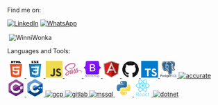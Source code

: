 <p align="left">Find me on: 
</p>

[![LinkedIn](https://img.shields.io/badge/linkedin-%230077B5.svg?style=for-the-badge&logo=linkedin&logoColor=white)](https://www.linkedin.com/in/andreaslie19/)
[![WhatsApp](https://img.shields.io/badge/WhatsApp-25D366?style=for-the-badge&logo=whatsapp&logoColor=white)](https://api.whatsapp.com/send?phone=6289671690312)

<p>&nbsp;<img align="center" src="https://github-readme-stats.vercel.app/api?username=WinniWonka&show_icons=true&theme=tokyonight&locale=en" alt="WinniWonka" /></p>

<p align="left">Languages and Tools:</p>
<p align="left">
  <!-- HTML -->
  <a href="https://developer.mozilla.org/en-US/docs/Web/HTML" target="_blank" rel="noreferrer">
    <img src="https://raw.githubusercontent.com/devicons/devicon/master/icons/html5/html5-original-wordmark.svg" alt="html5" width="40" height="40"/>
  </a>
  
  <!-- CSS -->
  <a href="https://developer.mozilla.org/en-US/docs/Web/CSS" target="_blank" rel="noreferrer">
    <img src="https://raw.githubusercontent.com/devicons/devicon/master/icons/css3/css3-original-wordmark.svg" alt="css3" width="40" height="40"/>
  </a>
  
  <!-- JavaScript -->
  <a href="https://developer.mozilla.org/en-US/docs/Web/JavaScript" target="_blank" rel="noreferrer">
    <img src="https://raw.githubusercontent.com/devicons/devicon/master/icons/javascript/javascript-original.svg" alt="javascript" width="40" height="40"/>
  </a>
  
  <!-- SCSS -->
  <a href="https://sass-lang.com/" target="_blank" rel="noreferrer">
    <img src="https://raw.githubusercontent.com/devicons/devicon/master/icons/sass/sass-original.svg" alt="scss" width="40" height="40"/>
  </a>
  
  <!-- Bootstrap -->
  <a href="https://getbootstrap.com/" target="_blank" rel="noreferrer">
    <img src="https://raw.githubusercontent.com/devicons/devicon/master/icons/bootstrap/bootstrap-original-wordmark.svg" alt="bootstrap" width="40" height="40"/>
  </a>
  
  <!-- Angular -->
  <a href="https://angular.io/" target="_blank" rel="noreferrer">
    <img src="https://raw.githubusercontent.com/devicons/devicon/master/icons/angularjs/angularjs-original.svg" alt="angular" width="40" height="40"/>
  </a>
  
  <!-- GitHub -->
  <a href="https://github.com/" target="_blank" rel="noreferrer">
    <img src="https://raw.githubusercontent.com/devicons/devicon/master/icons/github/github-original.svg" alt="github" width="40" height="40"/>
  </a>
  
  <!-- TypeScript -->
  <a href="https://www.typescriptlang.org/" target="_blank" rel="noreferrer">
    <img src="https://raw.githubusercontent.com/devicons/devicon/master/icons/typescript/typescript-original.svg" alt="typescript" width="40" height="40"/>
  </a>
  
  <!-- PostgreSQL -->
  <a href="https://www.postgresql.org/" target="_blank" rel="noreferrer">
    <img src="https://raw.githubusercontent.com/devicons/devicon/master/icons/postgresql/postgresql-original-wordmark.svg" alt="postgresql" width="40" height="40"/>
  </a>
  
  <!-- Accurate ERP -->
  <a href="https://accurate.id/" target="_blank" rel="noreferrer">
    <img src="https://cdn.brandfetch.io/idn3t6DHeo/w/598/h/598/theme/dark/icon.jpeg?c=1dxbfHSJFAPEGdCLU4o5B" alt="accurate" width="40" height="40"/>
  </a>
  
  <!-- C# -->
  <a href="https://learn.microsoft.com/en-us/dotnet/csharp/" target="_blank" rel="noreferrer">
    <img src="https://raw.githubusercontent.com/devicons/devicon/master/icons/csharp/csharp-original.svg" alt="csharp" width="40" height="40"/>
  </a>
  
  <!-- C++ -->
  <a href="https://isocpp.org/" target="_blank" rel="noreferrer">
    <img src="https://raw.githubusercontent.com/devicons/devicon/master/icons/cplusplus/cplusplus-original.svg" alt="cplusplus" width="40" height="40"/>
  </a>
  
  <!-- Google Cloud Platform -->
  <a href="https://cloud.google.com/" target="_blank" rel="noreferrer">
    <img src="https://www.vectorlogo.zone/logos/google_cloud/google_cloud-icon.svg" alt="gcp" width="40" height="40"/>
  </a>
  
  <!-- GitLab -->
  <a href="https://gitlab.com/" target="_blank" rel="noreferrer">
    <img src="https://www.vectorlogo.zone/logos/gitlab/gitlab-icon.svg" alt="gitlab" width="40" height="40"/>
  </a>
  
  <!-- Microsoft SQL Server -->
  <a href="https://www.microsoft.com/en-us/sql-server" target="_blank" rel="noreferrer">
    <img src="https://img.icons8.com/?size=100&id=laYYF3dV0Iew&format=png&color=000000" alt="mssql" width="40" height="40"/>
  </a>
  
  <!-- Python -->
  <a href="https://www.python.org/" target="_blank" rel="noreferrer">
    <img src="https://raw.githubusercontent.com/devicons/devicon/master/icons/python/python-original.svg" alt="python" width="40" height="40"/>
  </a>
  
  <!-- React -->
  <a href="https://reactjs.org/" target="_blank" rel="noreferrer">
    <img src="https://raw.githubusercontent.com/devicons/devicon/master/icons/react/react-original-wordmark.svg" alt="react" width="40" height="40"/>
  </a>
  
  <!-- .NET -->
  <a href="https://dotnet.microsoft.com/" target="_blank" rel="noreferrer">
    <img src="https://upload.wikimedia.org/wikipedia/commons/e/ee/.NET_Core_Logo.svg" alt="dotnet" width="40" height="40"/>
  </a>
</p>
